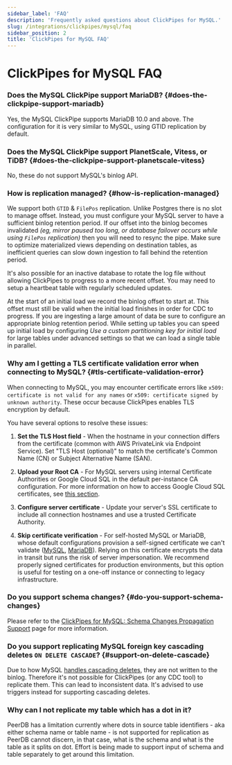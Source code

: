```yaml
---
sidebar_label: 'FAQ'
description: 'Frequently asked questions about ClickPipes for MySQL.'
slug: /integrations/clickpipes/mysql/faq
sidebar_position: 2
title: 'ClickPipes for MySQL FAQ'
---
```


# ClickPipes for MySQL FAQ

### Does the MySQL ClickPipe support MariaDB?  {#does-the-clickpipe-support-mariadb}
Yes, the MySQL ClickPipe supports MariaDB 10.0 and above. The configuration for it is very similar to MySQL, using GTID replication by default.

### Does the MySQL ClickPipe support PlanetScale, Vitess, or TiDB? {#does-the-clickpipe-support-planetscale-vitess}
No, these do not support MySQL's binlog API.

### How is replication managed? {#how-is-replication-managed}
We support both `GTID` & `FilePos` replication. Unlike Postgres there is no slot to manage offset. Instead, you must configure your MySQL server to have a sufficient binlog retention period. If our offset into the binlog becomes invalidated *(eg, mirror paused too long, or database failover occurs while using `FilePos` replication)* then you will need to resync the pipe. Make sure to optimize materialized views depending on destination tables, as inefficient queries can slow down ingestion to fall behind the retention period.

It's also possible for an inactive database to rotate the log file without allowing ClickPipes to progress to a more recent offset. You may need to setup a heartbeat table with regularly scheduled updates.

At the start of an initial load we record the binlog offset to start at. This offset must still be valid when the initial load finishes in order for CDC to progress. If you are ingesting a large amount of data be sure to configure an appropriate binlog retention period. While setting up tables you can speed up initial load by configuring *Use a custom partitioning key for initial load* for large tables under advanced settings so that we can load a single table in parallel.

### Why am I getting a TLS certificate validation error when connecting to MySQL? {#tls-certificate-validation-error}

When connecting to MySQL, you may encounter certificate errors like `x509: certificate is not valid for any names` or `x509: certificate signed by unknown authority`. These occur because ClickPipes enables TLS encryption by default.

You have several options to resolve these issues:

1. **Set the TLS Host field** - When the hostname in your connection differs from the certificate (common with AWS PrivateLink via Endpoint Service). Set "TLS Host (optional)" to match the certificate's Common Name (CN) or Subject Alternative Name (SAN).

2. **Upload your Root CA** - For MySQL servers using internal Certificate Authorities or Google Cloud SQL in the default per-instance CA configuration. For more information on how to access Google Cloud SQL certificates, see [this section](https://clickhouse.com/docs/integrations/clickpipes/mysql/source/gcp#download-root-ca-certificate-gcp-mysql).

3. **Configure server certificate** - Update your server's SSL certificate to include all connection hostnames and use a trusted Certificate Authority.

4. **Skip certificate verification** - For self-hosted MySQL or MariaDB, whose default configurations provision a self-signed certificate we can't validate ([MySQL](https://dev.mysql.com/doc/refman/8.4/en/creating-ssl-rsa-files-using-mysql.html#creating-ssl-rsa-files-using-mysql-automatic), [MariaDB](https://mariadb.com/kb/en/securing-connections-for-client-and-server/#enabling-tls-for-mariadb-server)). Relying on this certificate encrypts the data in transit but runs the risk of server impersonation. We recommend properly signed certificates for production environments, but this option is useful for testing on a one-off instance or connecting to legacy infrastructure.

### Do you support schema changes? {#do-you-support-schema-changes}

Please refer to the [ClickPipes for MySQL: Schema Changes Propagation Support](./schema-changes) page for more information.

### Do you support replicating MySQL foreign key cascading deletes `ON DELETE CASCADE`? {#support-on-delete-cascade}

Due to how MySQL [handles cascading deletes](https://dev.mysql.com/doc/refman/8.0/en/innodb-and-mysql-replication.html), they are not written to the binlog. Therefore it's not possible for ClickPipes (or any CDC tool) to replicate them. This can lead to inconsistent data. It's advised to use triggers instead for supporting cascading deletes.

### Why can I not replicate my table which has a dot in it?
PeerDB has a limitation currently where dots in source table identifiers - aka either schema name or table name - is not supported for replication as PeerDB cannot discern, in that case, what is the schema and what is the table as it splits on dot.
Effort is being made to support input of schema and table separately to get around this limitation.
